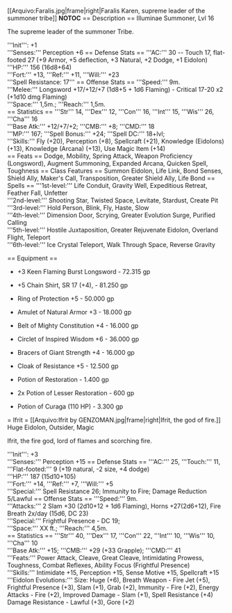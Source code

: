 [[Arquivo:Faralis.jpg|frame|right|Faralis Karen, supreme leader of the summoner tribe]]
__NOTOC__
== Description ==
Illuminae Summoner, Lvl 16

The supreme leader of the summoner Tribe. 

'''Init''': +1<br />
'''Senses:''' Perception +6
== Defense Stats ==
'''AC:''' 30 -- Touch 17, flat-footed 27 (+9 Armor, +5 deflection, +3 Natural, +2 Dodge, +1 Eidolon)<br />
'''HP:''' 156 (16d8+64)<br />
'''Fort:''' +13, '''Ref:''' +11, '''Will:''' +23<br />
'''Spell Resistance: 17'''
== Offense Stats == 
'''Speed:''' 9m.<br />
'''Melee:''' Longsword +17/+12/+7 (1d8+5 + 1d6 Flaming) - Critical 17-20 x2 (+1d10 dmg Flaming)<br />
'''Space:''' 1,5m.; '''Reach:''' 1,5m.<br />
== Statistics ==
'''Str''' 14, '''Dex''' 12, '''Con''' 16, '''Int''' 15, '''Wis''' 26, '''Cha''' 16<br />
'''Base Atk:''' +12/+7/+2; '''CMB:''' +8; '''CMD:''' 18<br />
'''MP:''' 167; '''Spell Bonus:''' +24; '''Spell DC:''' 18+lvl;<br />
'''Skills:''' Fly (+20), Perception (+8), Spellcraft (+21), Knowledge (Eidolons) (+13), Knowledge (Arcana) (+13), Use Magic Item (+14)<br />
== Feats ==
Dodge, Mobility, Spring Attack, Weapon Proficiency (Longsword), Augment Summoning, Expanded Arcana, Quicken Spell, Toughness
== Class Features ==
Summon Eidolon, Life Link, Bond Senses, Shield Ally, Maker's Call, Transposition, Greater Shield Ally, Life Bond
== Spells ==
'''1st-level:''' Life Conduit, Gravity Well, Expeditious Retreat, Feather Fall, Unfetter<br />
'''2nd-level:''' Shooting Star, Twisted Space, Levitate, Stardust, Create Pit<br />
'''3rd-level:''' Hold Person, Blink, Fly, Haste, Slow<br />
'''4th-level:''' Dimension Door, Scrying, Greater Evolution Surge, Purified Calling<br />
'''5th-level:''' Hostile Juxtaposition, Greater Rejuvenate Eidolon, Overland Flight, Teleport<br />
'''6th-level:''' Ice Crystal Teleport, Walk Through Space, Reverse Gravity

== Equipment ==
* +3 Keen Flaming Burst Longsword - 72.315 gp
* +5 Chain Shirt, SR 17 (+4), - 81.250 gp
* Ring of Protection +5 - 50.000 gp
* Amulet of Natural Armor +3 - 18.000 gp
* Belt of Mighty Constitution +4 - 16.000 gp
* Circlet of Inspired Wisdom +6 - 36.000 gp
* Bracers of Giant Strength +4 - 16.000 gp
* Cloak of Resistance +5 - 12.500 gp

* Potion of Restoration - 1.400 gp
* 2x Potion of Lesser Restoration - 600 gp
* Potion of Curaga (110 HP) - 3.300 gp

= Ifrit =
[[Arquivo:Ifrit by GENZOMAN.jpg|frame|right|Ifrit, the god of fire.]]
Huge Eidolon, Outsider, Magic

Ifrit, the fire god, lord of flames and scorching fire.


'''Init''': +3<br />
'''Senses:''' Perception +15
== Defense Stats ==
'''AC:''' 25, '''Touch:''' 11, '''Flat-footed:''' 9 (+19 natural, -2 size, +4 dodge)<br />
'''HP:''' 187 (15d10+105)<br />
'''Fort:''' +14, '''Ref:''' +7, '''Will:''' +5<br />
'''Special:''' Spell Resistance 26; Immunity to Fire; Damage Reduction 5/Lawful
== Offense Stats == 
'''Speed:''' 9m.<br />
'''Attacks:''' 2 Slam +30 (2d10+12 + 1d6 Flaming), Horns +27(2d6+12), Fire Breath 2x/day (15d6, DC 23)<br />
'''Special:''' Frightful Presence - DC 19;<br />
'''Space:''' XX ft.; '''Reach:''' 4,5m.<br />
== Statistics ==
'''Str''' 40, '''Dex''' 17, '''Con''' 22, '''Int''' 10, '''Wis''' 10, '''Cha''' 10<br />
'''Base Atk:''' +15; '''CMB:''' +29 (+33 Grapple); '''CMD:''' 41<br />
'''Feats:''' Power Attack, Cleave, Great Cleave, Intimidating Prowess, Toughness, Combat Reflexes, Ability Focus (Frightful Presence)<br />
'''Skills:''' Intimidate +15, Perception +15, Sense Motive +15, Spellcraft +15<br />
'''Eidolon Evolutions:''' Size: Huge (+6), Breath Weapon - Fire Jet (+5), Frightful Presence (+3), Slam (+1), Grab (+2), Immunity - Fire (+2), Energy Attacks - Fire (+2), Improved Damage - Slam (+1), Spell Resistance (+4) Damage Resistance - Lawful (+3), Gore (+2)
